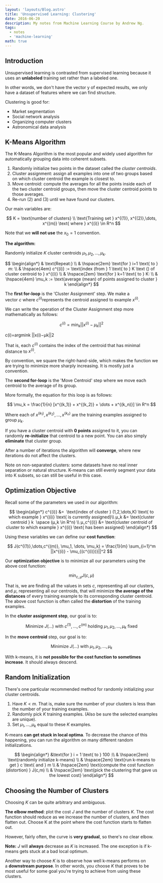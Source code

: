 ```yaml
---
layout: 'layouts/Blog.astro'
title: 'Unsupervised Learning: Clustering'
date: 2016-06-20
description: My notes from Machine Learning Course by Andrew Ng.
tags:
  - notes
  - 'machine-learning'
math: true
---
```


## Introduction

Unsupervised learning is contrasted from supervised learning because it uses an **unlabeled** training set rather than a labeled one.

In other words, we don't have the vector y of expected results, we only have a dataset of features where we can find structure.

Clustering is good for:

- Market segmentation
- Social network analysis
- Organizing computer clusters
- Astronomical data analysis

## K-Means Algorithm

The K-Means Algorithm is the most popular and widely used algorithm for automatically grouping data into coherent subsets.

1. Randomly initialize two points in the dataset called the *cluster centroids*.
2. Cluster assignment: assign all examples into one of two groups based on which cluster centroid the example is closest to.
3. Move centroid: compute the averages for all the points inside each of the two cluster centroid groups, then move the cluster centroid points to those averages.
4. Re-run (2) and (3) until we have found our clusters.

Our main variables are:

$$
K = \text{number of clusters} \\
\text{Training set } x^{(1)}, x^{(2)},\dots, x^{(m)} \text{ where } x^{(i)} \in R^n
$$

Note that we **will not use** the $x_0=1$ convention.

**The algorithm:**

Randomly initialize $K$ cluster centroids $\mu_1, \mu_2, \dots, \mu_k$.

$$
\begin{align*}
& \text{Repeat:} \\
& \hspace{2em} \text{for } i=1 \text{ to } m: \\
& \hspace{4em} c^{(i)} := \text{index (from } 1 \text{ to } K \text {) of cluster centroid to } x^{(i)}  \\
& \hspace{2em} \text{for } k=1 \text{ to } K: \\
& \hspace{4em} \mu_k := \text{average (mean) of points assigned to cluster } k
\end{align*}
$$

The **first for-loop** is the 'Cluster Assignment' step. We make a vector $c$ where $c^{(i)} $represents the centroid assigned to example $x^{(i)}$.

We can write the operation of the Cluster Assignment step more mathematically as follows:

$$
c^{(i)} = \min_k ||x^{(i)} - \mu_k||^2
$$

c(i)=argmink ||x(i)−μk||2

That is, each $c^{(i)}$ contains the index of the centroid that has minimal distance to $x^{(i)}$.

By convention, we square the right-hand-side, which makes the function we are trying to minimize more sharply increasing. It is mostly just a convention.

The **second for-loop** is the 'Move Centroid' step where we move each centroid to the average of its group.

More formally, the equation for this loop is as follows:

$$
\mu_k = \frac{1}{n} [x^{(k_1)} + x^{(k_2)} + \dots + x^{(k_n)}] \in R^n
$$

Where each of $x^{(k_1)},x^{(k_2)},\dots,x^{(k_n)}$ are the training examples assigned to group $μ_k$.

If you have a cluster centroid with **0 points** assigned to it, you can randomly **re-initialize** that centroid to a new point. You can also simply **eliminate** that cluster group.

After a number of iterations the algorithm will **converge**, where new iterations do not affect the clusters.

Note on non-separated clusters: some datasets have no real inner separation or natural structure. K-means can still evenly segment your data into K subsets, so can still be useful in this case.

## Optimization Objective

Recall some of the parameters we used in our algorithm:

$$
\begin{align*}
c^{(i)} &=  \text{index of cluster } (1,2,\dots,K) \text{ to which example } x^{(i)} \text{ is currently assigned}\\
μ_k &= \text{cluster centroid } k  \space (μ_k \in R^n) \\
μ_c^{(i)} &= \text{cluster centroid of cluster to which example } x^{(i)} \text{ has been assigned}
\end{align*}
$$

Using these variables we can define our **cost function**:

$$
J(c^{(1)},\dots,c^{(m)}, \mu_1, \dots, \mu_k) = \frac{1}{m} \sum_{i=1}^m ||x^{(i)} - \mu_{(c^{(i)})}||^2
$$

Our **optimization objective** is to minimize all our parameters using the above cost function:

$$
\min_{c,\mu} J(c, \mu)
$$

That is, we are finding all the values in sets $c$, representing all our clusters, and $\mu$, representing all our centroids, that will minimize **the average of the distances** of every training example to its corresponding cluster centroid. The above cost function is often called the **distortion** of the training examples.

In the **cluster assignment step**, our goal is to:

$$
\text{Minimize } J(\dots) \text{ with } c^{(1)}, \dots, c^{(m)} \text{ holding } \mu_1, \mu_2, \dots, \mu_k \text{ fixed}
$$

In the **move centroid** step, our goal is to:

$$
\text{Minimize } J(\dots) \text{ with }  \mu_1, \mu_2, \dots, \mu_k
$$

With k-means, it is **not possible for the cost function to sometimes increase**. It should always descend.

## Random Initialization

There's one particular recommended method for randomly initializing your cluster centroids.

1. Have $K<m$. That is, make sure the number of your clusters is less than the number of your training examples.
2. Randomly pick $K$ training examples. (Also be sure the selected examples are unique).
3. Set $μ_1,\dots,μ_k$ equal to these $K$ examples.

K-means **can get stuck in local optima**. To decrease the chance of this happening, you can run the algorithm on many different random initializations.

$$
\begin{align*}
&\text{for } i = 1 \text{ to } 100 :\\
& \hspace{2em} \text{randomly initialize k-means} \\
& \hspace{2em} \text{run k-means to get } c \text{ and } m \\
& \hspace{2em}  \text{compute the cost function (distortion) } J(c,m) \\
& \hspace{2em} \text{pick the clustering that gave us the lowest cost}
\end{align*}
$$

## Choosing the Number of Clusters

Choosing $K$ can be quite arbitrary and ambiguous.

**The elbow method**: plot the cost $J$ and the number of clusters $K$. The cost function should reduce as we increase the number of clusters, and then flatten out. Choose K at the point where the cost function starts to flatten out.

However, fairly often, the curve is **very gradual**, so there's no clear elbow.

**Note:** $J$ will **always** decrease as $K$ is increased. The one exception is if k-means gets stuck at a bad local optimum.

Another way to choose $K$ is to observe how well k-means performs on a **downstream purpose**. In other words, you choose $K$ that proves to be most useful for some goal you're trying to achieve from using these clusters.
